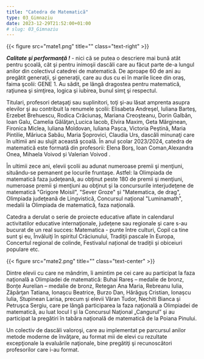 ```yaml
---
title: "Catedra de Matematică"  
type: 03_Gimnaziu
date: 2023-12-29T21:52:00+01:00
# slug: 03_Gimnaziu
---
```


{{< figure src="mate1.png" title=""  class="text-right" >}}

***Calitate şi performanţă !***  - nici că se putea o descriere mai bună atât pentru şcoală, cât şi pentru inimoşii dascăli care au făcut parte de-a lungul anilor din colectivul catedrei de matematică.
De aproape 60 de ani au pregătit generaţii, şi generaţii, care au dus cu ei în marile licee din oraş, faima şcolii: GENE 1. Au sădit, pe lângă dragostea pentru matematică, raţiunea şi simţirea, logica şi iubirea, bunul simţ şi respectul.

Titulari, profesori detaşaţi sau suplinitori, toţi şi-au lăsat amprenta asupra elevilor şi au contribuit la renumele şcolii: Elisabeta Andreşel, Iuliana Barteş, Erzebet Brehuescu, Rodica Crăciunaș, Mariana Creoşteanu, Dorin Galbăn, Ioan Galu, Camelia Gălăţan,Lucica Iacob, Elvira Maxim, Geta Mărginean, Fironica Miclea, Iuliana Moldovan, Iuliana Paşca, Victoria Peştină, Maria Pintilie, Măriuca Sabău, Maria Şoprovici, Claudia Urs, dascăli minunaţi care în ultimii ani au slujit această şcoală. În anul școlar 2023/2024, catedra de matematică este formată din profesorii:  Elena Borş, Ioan Coman,Alexandra Onea, Mihaela Voivod și Valerian Voivod .

În ultimii zece ani, elevii şcolii au adunat numeroase premii şi menţiuni, situându-se pemanent pe locurile fruntaşe. Astfel: la Olimpiada de matematică faza judeţeană, au obţinut peste 180 de premii şi menţiuni, numeroase premii şi menţiuni au obţinut şi la concursurile interjudeţene de matematică "Grigore Moisil", "Sever Groze" și "Matematica, de drag", Olimpiada judeţeană de Lingvistică, Concursul naţional "Luminamath", medalii la Olimpiada de matematică, faza naţională.

Catedra a derulat o serie de proiecte educative aflate in calendarul activitatilor educative internaţionale, judeţene sau regionale şi care s-au bucurat de un real succes: Matematica - punte între culturi, Copil ca tine sunt şi eu, Învăluiţi în spiritul Crăciunului, Tradiţii pascale în Europa, Concertul regional de colinde, Festivalul național de tradiții și obiceiuri populare etc.

{{< figure src="mate2.png" title=""  class="text-center" >}}

Dintre elevii cu care ne mândrim, îi amintim pe cei care au participat la faza naţională a Olimpiadei de matematică: Buhai Rareş – medalie de bronz, Bonțe Aurelian – medalie de bronz, Retegan Ana Maria, Rebreanu Iulia, Zăpârţan Tatiana, Ionaşcu Beatrice, Burzo Dan, Hărăguş Cristian, Ionaşcu Iulia, Stupinean Larisa, precum şi elevii Văran Tudor, Nechiti Bianca şi Petruşca Sergiu, care pe lângă participarea la faza naţională a Olimpiadei de matematică, au luat locul I şi la Concursul Naţional „Cangurul” şi au participat la pregătiri în tabăra naţională de matematică de la Poiana Pinului.

Un colectiv de dascăli valoroşi, care au implementat pe parcursul anilor metode moderne de învăţare, au format mii de elevi cu rezultate excepţionale la evaluările naţionale, bine pregătiţi şi recunoscători profesorilor care i-au format.

